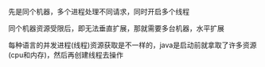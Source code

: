 先是同个机器，多个进程处理不同请求，同时开启多个线程

同个机器资源受限后，即无法垂直扩展，那就需要多台机器，水平扩展

每种语言的并发进程(线程)资源获取是不一样的，java是启动前就拿取了许多资源(cpu和内存)，然后再创建线程去操作
